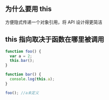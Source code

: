## 为什么要用 this

方便隐式传递一个对象引用，将 API 设计得更简洁

## this 指向取决于函数在哪里被调用

```js
function foo() {
  var a = 2;
  this.bar();
}

function bar() {
  console.log(this.a);
}

foo(); //a未定义
```
